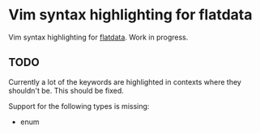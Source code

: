 # Vim syntax highlighting for flatdata
Vim syntax highlighting for [flatdata](https://github.com/heremaps/flatdata). Work in progress.

## TODO
Currently a lot of the keywords are highlighted in contexts where they shouldn't be. This should be fixed.

Support for the following types is missing:
* enum

